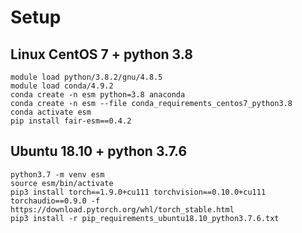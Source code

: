 # Setup 

## Linux CentOS 7 + python 3.8

```
module load python/3.8.2/gnu/4.8.5
module load conda/4.9.2
conda create -n esm python=3.8 anaconda
conda create -n esm --file conda_requirements_centos7_python3.8 
conda activate esm
pip install fair-esm==0.4.2
```

## Ubuntu 18.10 + python 3.7.6

```
python3.7 -m venv esm
source esm/bin/activate
pip3 install torch==1.9.0+cu111 torchvision==0.10.0+cu111 torchaudio==0.9.0 -f https://download.pytorch.org/whl/torch_stable.html
pip3 install -r pip_requirements_ubuntu18.10_python3.7.6.txt
```

